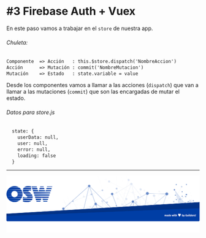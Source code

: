 # #3 Firebase Auth + Vuex

En este paso vamos a trabajar en el `store` de nuestra app.
###### Chuleta:
```
Componente  => Acción   : this.$store.dispatch('NombreAccion')
Acción      => Mutación : commit('NombreMutacion')
Mutación    => Estado   : state.variable = value
```  
Desde los componentes vamos a llamar a las acciones (`dispatch`) 
que van a llamar a las mutaciones (`commit`)
que son las encargadas de mutar el estado.

###### Datos para store.js  

```
  state: {
    userData: null,
    user: null,
    error: null,
    loading: false
  }
```

--- 

![firebase](./assets/img/footer.png)
